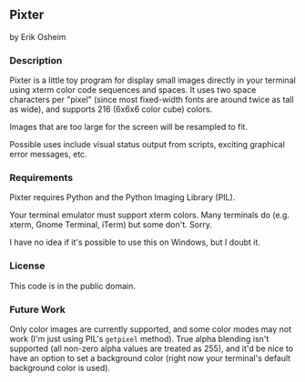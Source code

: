 ## Pixter

by Erik Osheim

### Description

Pixter is a little toy program for display small images directly in your
terminal using xterm color code sequences and spaces. It uses two space
characters per "pixel" (since most fixed-width fonts are around twice as tall
as wide), and supports 216 (6x6x6 color cube) colors.

Images that are too large for the screen will be resampled to fit.

Possible uses include visual status output from scripts, exciting graphical
error messages, etc.

### Requirements

Pixter requires Python and the Python Imaging Library (PIL).

Your terminal emulator must support xterm colors. Many terminals do (e.g.
xterm, Gnome Terminal, iTerm) but some don't. Sorry.

I have no idea if it's possible to use this on Windows, but I doubt it.

### License

This code is in the public domain.

### Future Work

Only color images are currently supported, and some color modes may not work
(I'm just using PIL's `getpixel` method). True alpha blending isn't supported
(all non-zero alpha values are treated as 255), and it'd be nice to have an
option to set a background color (right now your terminal's default background
color is used).
